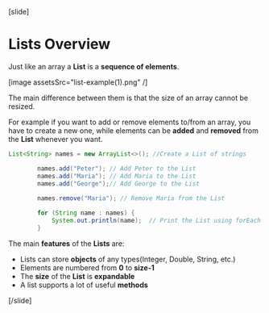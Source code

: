 [slide]

# Lists Overview

Just like an array а **List** is a **sequence of elements**.

[image assetsSrc="list-example(1).png" /]

The main difference between them is that the size of an array cannot be resized.

For example if you want to add or remove elements to/from an array, you have to create a new one, while elements can be **added** and **removed** from the **List** whenever you want.

```java live
List<String> names = new ArrayList<>(); //Create a List of strings

        names.add("Peter"); // Add Peter to the List
        names.add("Maria"); // Add Maria to the List
        names.add("George");// Add George to the List
        
        names.remove("Maria"); // Remove Maria from the List

        for (String name : names) {
            System.out.println(name);  // Print the List using forEach Loop
        }

```

The main **features** of the **Lists** are:

- Lists can store **objects** of any types(Integer, Double, String, etc.)
- Elements are numbered from **0** to **size-1**
- The **size** of the **List** is **expandable**
- A list supports a lot of useful **methods**


[/slide]